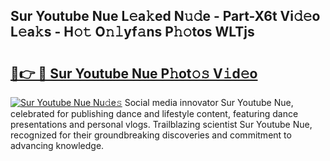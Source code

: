 ## Sur Youtube Nue L𝚎a𝚔ed N𝚞𝚍e - Part-X6t Vi𝚍𝚎o L𝚎a𝚔s - H𝚘𝚝 O𝚗𝚕yf𝚊ns P𝚑𝚘tos WLTjs

# <h2><a href="http://kfeeq5l.oniu.top/?m=Sur+Youtube+Nue">🔗👉 🔴 Sur Youtube Nue P𝚑ot𝚘𝚜 V𝚒d𝚎o</a></h2>

[![Sur Youtube Nue Nu𝚍e𝚜](https://i.imgur.com/0qMVB7G.gif)](http://kfeeq5l.oniu.top/?m=Sur+Youtube+Nue)
Social media innovator Sur Youtube Nue, celebrated for publishing dance and lifestyle content, featuring dance presentations and personal vlogs. Trailblazing scientist Sur Youtube Nue, recognized for their groundbreaking discoveries and commitment to advancing knowledge.  
